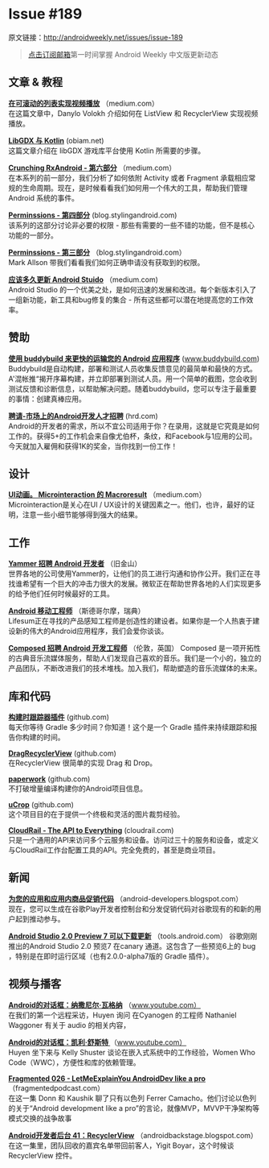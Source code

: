 # Issue #189

>

原文链接：<http://androidweekly.net/issues/issue-189>

> [点击订阅邮箱](http://tinyletter.com/androidweeklycn)第一时间掌握 Android Weekly 中文版更新动态

## 文章 & 教程

**[在可滚动的列表实现视频播放](https://medium.com/@v.danylo/implementing-video-playback-in-a-scrolled-list-listview-recyclerview-d04bc2148429#.r6y7iy5l6)**
（medium.com）  
在这篇文章中，Danylo Volokh 介绍如何在 ListView 和 RecyclerView 实现视频播放。

**[LibGDX 与 Kotlin](http://obviam.net/index.php/libgdx-and-kotlin/)**
 (obiam.net)  
这篇文章介绍在 libGDX 游戏库平台使用 Kotlin 所需要的步骤。

**[Crunching RxAndroid - 第六部分](https://medium.com/crunching-rxandroid/crunching-rxandroid-part-6-6149764b59e#.o4kicumcc)**
（medium.com）  
在本系列的前一部分，我们分析了如何依附 Activity 或者 Fragment 承载相应常规的生命周期。现在，是时候看看我们如何用一个伟大的工具，帮助我们管理 Android 系统的事件。

**[Perminssions - 第四部分](https://blog.stylingandroid.com/permissions-part-4/)**
(blog.stylingandroid.com)   
该系列的这部分讨论非必要的权限 - 那些有需要的一些不错的功能，但不是核心功能的一部分。

**[Perminssions - 第三部分](https://blog.stylingandroid.com/permissions-part-3/)**
（blog.stylingandroid.com）  
Mark Allson 带我们看看我们如何正确申请没有获取到的权限。

**[应该多久更新 Android Stuido](https://medium.com/google-developers/how-often-should-you-update-android-studio-db25785c488e#.wkgkyj524)**
（medium.com)   
Android Studio 的一个优美之处，是如何迅速的发展和改进。每个新版本引入了一组新功能，新工具和bug修复的集合 - 所有这些都可以潜在地提高您的工作效率。




## 赞助

**[使用 buddybuild 来更快的运输您的 Android 应用程序](http://www.buddybuild.com/)**
 (www.buddybuild.com)    
Buddybuild是自动构建，部署和测试人员收集反馈意见的最简单和最快的方式。A'混帐推“揭开序幕构建，并立即部署到测试人员。用一个简单的截图，您会收到测试反馈和诊断信息，以帮助解决问题。随着buddybuild，您可以专注于最重要的事情：创建真棒应用。

**[聘请-市场上的Android开发人才招聘](https://hired.com)**
 (hrd.com)    
Android的开发者的需求，所以不宜公司​​适用于你？在录用，这就是它究竟是如何工作的。获得5+的工作机会来自像尤伯杯，条纹，和Facebook与1应用的公司。今天就加入雇佣和获得1K的奖金，当你找到一份工作！

## 设计

**[UI动画。 Microinteraction 的 Macroresult](https://medium.com/@tubikstudio/ui-animation-microinteraction-for-macroresult-668cd9e71101#.6y8e8zc37)**
（medium.com）  
Microinteraction是关心在UI / UX设计的关键因素之一。他们，也许，最好的证明，注意一些小细节能够得到强大的结果。

## 工作

**[Yammer 招聘 Android 开发者](https://careers.microsoft.com/jobdetails.aspx?ss=&pg=0&so=&rw=1&jid=205860&jlang=en&pp=ss)**
（旧金山）  
世界各地的公司使用Yammer的，让他们的员工进行沟通和协作公开。我们正在寻找谁希望有一个巨大的冲击力很大的发展。微软正在帮助世界各地的人们实现更多的给予他们任何时候最好的工具。

**[Android 移动工程师](http://jobs.lifesum.com/jobs/343-android-developer)**
（斯德哥尔摩，瑞典）  
Lifesum正在寻找的产品感知工程师是创造性的建设者。如果你是一个人热衷于建设新的伟大的Andr​​oid应用程序，我们会爱你谈谈。

**[Composed 招聘 Android 开发工程师](https://composed.recruiterbox.com/jobs/fk0halb/)**
（伦敦，英国）
Composed 是一项开拓性的古典音乐流媒体服务，帮助人们发现自己喜欢的音乐。我们是一个小的，独立的产品团队，不断改进我们的技术堆栈。加入我们，帮助塑造的音乐流媒体的未来。 

## 库和代码

**[构建时跟踪器插件](https://github.com/passy/build-time-tracker-plugin)**
(github.com)    
每天你等待 Gradle 多少时间？你知道！这个是一个 Gradle 插件来持续跟踪和报告你构建的时间。

**[DragRecyclerView](https://github.com/AleBarreto/DragRecyclerView)**
(github.com)    
在RecyclerView 很简单的实现 Drag 和 Drop。 

**[paperwork](https://github.com/zsoltk/paperwork)**
(github.com)    
不打破增量编译构建你的Andr​​oid项目信息。

**[uCrop](https://github.com/Yalantis/uCrop)**
(github.com)    
这个项目目的在于提供一个终极和灵活的图片裁剪经验。

**[CloudRail - The API to Everything](http://cloudrail.com/universal-api-to-everything-android/)**
(cloudrail.com)    
只是一个通用的API来访问多个云服务和设备。访问过三十的服务和设备，或定义与CloudRail工作台配置工具的API。完全免费的，甚至是商业项目。

## 新闻

**[为您的应用和应用内商品促销代码](http://android-developers.blogspot.com/2016/01/create-promo-codes-for-your-apps-and-in.html)**
（android-developers.blogspot.com）	
现在，您可以生成在谷歌Play开发者控制台和分发促销代码对谷歌现有的和新的用户起到推动参与。

 **[Android Studio 2.0 Preview 7 可以下载更新](http://tools.android.com/recent/androidstudio20preview7available)**
（tools.android.com）	
谷歌刚刚推出的Andr​​oid Studio 2.0 预览7 在canary 通道。这包含了一些预览6上的 bug ，特别是在即时运行区域（也有2.0.0-alpha7版的 Gradle 插件）。



## 视频与播客

**[Android的对话框：纳撒尼尔·瓦格纳](https://www.youtube.com/watch?v=f88Edf75fvg)**
（www.youtube.com）	  
在我们的第一个远程采访，Huyen 询问 在Cyanogen 的工程师 Nathaniel Waggoner 有关于 audio 的相关内容，
 
**[Android的对话框：凯利·舒斯特 ](https://www.youtube.com/watch?v=T5A10vqioy4&feature=youtu.be)**
（www.youtube.com）	  
Huyen 坐下来与 Kelly Shuster 谈论在嵌入式系统中的工作经验，Women Who Code（WWC），方便性和库的依赖管理。

**[Fragmented 026 - LetMeExplainYou AndroidDev like a pro](http://fragmentedpodcast.com/episodes/26/)**
（fragmentedpodcast.com）	  
在这一集 Donn 和 Kaushik 聊了只有以色列 Ferrer Camacho。他们讨论以色列的关于“Android development like a pro”的言论，就像MVP，MVVP干净架构等模式交换的战争故事

**[Android开发者后台 41：RecyclerView](http://androidbackstage.blogspot.com/2016/01/episode-41-recyclerview.html)**
（androidbackstage.blogspot.com）	  
在这一集里，团队回收的嘉宾名单带回前客人，Yigit Boyar，这个时候谈 RecyclerView 控件。



